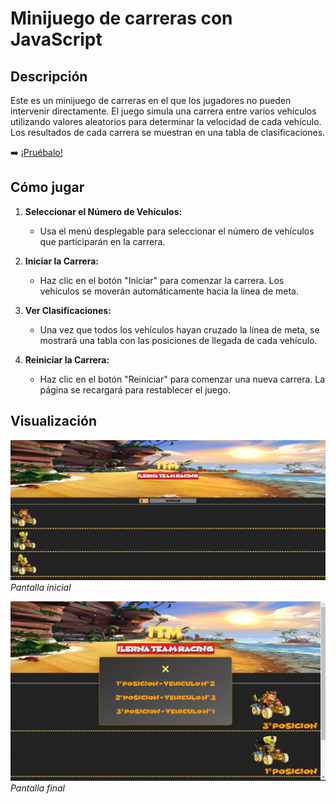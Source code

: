 # Minijuego de carreras con JavaScript

## Descripción

Este es un minijuego de carreras en el que los jugadores no pueden intervenir directamente. El juego simula una carrera entre varios vehículos utilizando valores aleatorios para determinar la velocidad de cada vehículo. Los resultados de cada carrera se muestran en una tabla de clasificaciones.

➡️ [¡Pruébalo!](https://loret0g.github.io/piedraPapelTijera/)

## Cómo jugar

1. **Seleccionar el Número de Vehículos:**
   - Usa el menú desplegable para seleccionar el número de vehículos que participarán en la carrera.

2. **Iniciar la Carrera:**
   - Haz clic en el botón "Iniciar" para comenzar la carrera. Los vehículos se moverán automáticamente hacia la línea de meta.

3. **Ver Clasificaciones:**
   - Una vez que todos los vehículos hayan cruzado la línea de meta, se mostrará una tabla con las posiciones de llegada de cada vehículo.

4. **Reiniciar la Carrera:**
   - Haz clic en el botón "Reiniciar" para comenzar una nueva carrera. La página se recargará para restablecer el juego.

## Visualización
![Pantalla inicial](https://github.com/loret0g/carreraJS/blob/main/docs/images/Inicio%20carrera.jpg?raw=true)
*Pantalla inicial*

![Pantalla final](https://github.com/loret0g/carreraJS/blob/main/docs/images/Final%20carrera.jpg?raw=true)
*Pantalla final*
